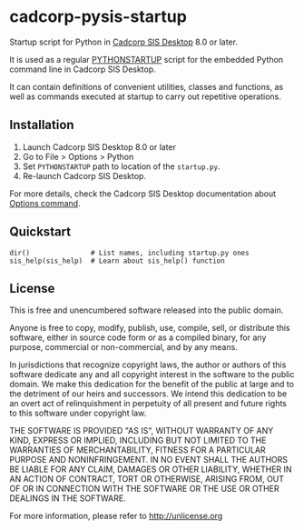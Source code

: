 # cadcorp-pysis-startup

Startup script for Python in
[Cadcorp SIS Desktop](https://www.cadcorp.com/products/desktop/) 8.0 or later.

It is used as a regular
[PYTHONSTARTUP](https://docs.python.org/3/using/cmdline.html#envvar-PYTHONSTARTUP)
script for the embedded Python command line in Cadcorp SIS Desktop.

It can contain definitions of convenient utilities, classes and functions,
as well as commands executed at startup to carry out repetitive operations.

## Installation

1. Launch Cadcorp SIS Desktop 8.0 or later
2. Go to File > Options > Python
3. Set `PYTHONSTARTUP` path to location of the `startup.py`.
4. Re-launch Cadcorp SIS Desktop.

For more details, check the Cadcorp SIS Desktop documentation about
[Options command](https://help.cadcorp.com/en/8.0/sis/help/#Commands_AComPreferences.html?Highlight=PYTHONSTARTUP).

## Quickstart

```
dir()               # List names, including startup.py ones
sis_help(sis_help)  # Learn about sis_help() function
```

## License

This is free and unencumbered software released into the public domain.

Anyone is free to copy, modify, publish, use, compile, sell, or
distribute this software, either in source code form or as a compiled
binary, for any purpose, commercial or non-commercial, and by any
means.

In jurisdictions that recognize copyright laws, the author or authors
of this software dedicate any and all copyright interest in the
software to the public domain. We make this dedication for the benefit
of the public at large and to the detriment of our heirs and
successors. We intend this dedication to be an overt act of
relinquishment in perpetuity of all present and future rights to this
software under copyright law.

THE SOFTWARE IS PROVIDED "AS IS", WITHOUT WARRANTY OF ANY KIND,
EXPRESS OR IMPLIED, INCLUDING BUT NOT LIMITED TO THE WARRANTIES OF
MERCHANTABILITY, FITNESS FOR A PARTICULAR PURPOSE AND NONINFRINGEMENT.
IN NO EVENT SHALL THE AUTHORS BE LIABLE FOR ANY CLAIM, DAMAGES OR
OTHER LIABILITY, WHETHER IN AN ACTION OF CONTRACT, TORT OR OTHERWISE,
ARISING FROM, OUT OF OR IN CONNECTION WITH THE SOFTWARE OR THE USE OR
OTHER DEALINGS IN THE SOFTWARE.

For more information, please refer to <http://unlicense.org>
